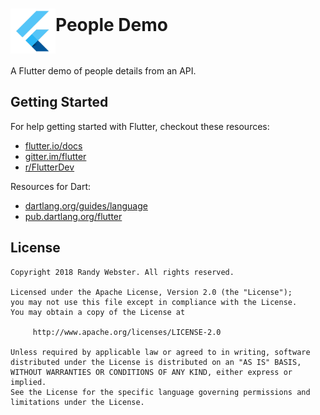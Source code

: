 # <img src="flutter.png" alt="icon" width="72" align="middle">People Demo

A Flutter demo of people details from an API.


## Getting Started
For help getting started with Flutter, checkout these resources:<br>
* [flutter.io/docs](https://flutter.io/docs/)<br>
* [gitter.im/flutter](https://gitter.im/flutter/flutter)<br>
* [r/FlutterDev](https://www.reddit.com/r/FlutterDev/)<br>

Resources for Dart:<br>
* [dartlang.org/guides/language](https://www.dartlang.org/guides/language)<br>
* [pub.dartlang.org/flutter](https://pub.dartlang.org/flutter)<br>


## License
    Copyright 2018 Randy Webster. All rights reserved.

    Licensed under the Apache License, Version 2.0 (the "License");
    you may not use this file except in compliance with the License.
    You may obtain a copy of the License at

         http://www.apache.org/licenses/LICENSE-2.0

    Unless required by applicable law or agreed to in writing, software
    distributed under the License is distributed on an "AS IS" BASIS,
    WITHOUT WARRANTIES OR CONDITIONS OF ANY KIND, either express or implied.
    See the License for the specific language governing permissions and
    limitations under the License.
